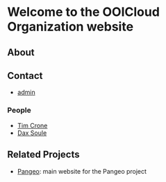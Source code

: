 # Welcome to the OOICloud Organization website
## About
## Contact
- [admin](admin@ooicloud.org)
### People
- [Tim Crone](https://github.com/tjcrone)
- [Dax Soule](https://github.com/daxsoule) 

## Related Projects

- [Pangeo](http://pangeo.io/): main website for the Pangeo project

